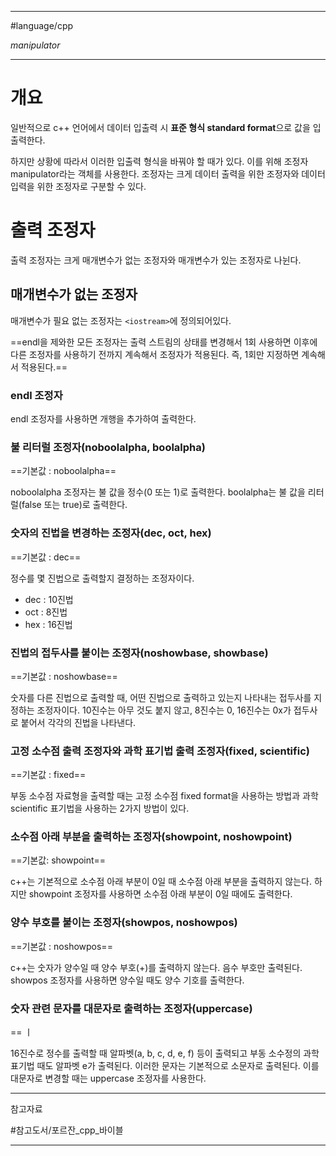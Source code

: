 
---

#language/cpp

_manipulator_

---

# 개요

일반적으로 c++ 언어에서 데이터 입출력 시 **표준 형식 standard format**으로 값을 입출력한다.

하지만 상황에 따라서 이러한 입출력 형식을 바꿔야 할 때가 있다. 이를 위해 조정자 manipulator라는 객체를 사용한다. 조정자는 크게 데이터 출력을 위한 조정자와 데이터 입력을 위한 조정자로 구분할 수 있다.

# 출력 조정자

출력 조정자는 크게 매개변수가 없는 조정자와 매개변수가 있는 조정자로 나뉜다.

## 매개변수가 없는 조정자

매개변수가 필요 없는 조정자는 `<iostream>`에 정의되어있다.

==endl을 제와한 모든 조정자는 출력 스트림의 상태를 변경해서 1회 사용하면 이후에 다른 조정자를 사용하기 전까지 계속해서 조정자가 적용된다. 즉, 1회만 지정하면 계속해서 적용된다.==

### endl 조정자

endl 조정자를 사용하면 개행을 추가하여 출력한다.

### 불 리터럴 조정자(noboolalpha, boolalpha)

==기본값 : noboolalpha==

noboolalpha 조정자는 불 값을 정수(0 또는 1)로 출력한다. boolalpha는 불 값을 리터럴(false 또는 true)로 출력한다.

### 숫자의 진법을 변경하는 조정자(dec, oct, hex)

==기본값 : dec==

정수를 몇 진법으로 출력할지 결정하는 조정자이다.

- dec : 10진법
- oct : 8진법
- hex : 16진법

### 진법의 접두사를 붙이는 조정자(noshowbase, showbase)

==기본값 : noshowbase==

숫자를 다른 진법으로 출력할 때, 어떤 진법으로 출력하고 있는지 나타내는 접두사를 지정하는 조정자이다. 10진수는 아무 것도 붙지 않고, 8진수는 0, 16진수는 0x가 접두사로 붙어서 각각의 진법을 나타낸다.

### 고정 소수점 출력 조정자와 과학 표기법 출력 조정자(fixed, scientific)

==기본값 : fixed==

부동 소수점 자료형을 출력할 때는 고정 소수점 fixed format을 사용하는 방법과 과학 scientific 표기법을 사용하는 2가지 방법이 있다.

### 소수점 아래 부분을 출력하는 조정자(showpoint, noshowpoint)

==기본값: showpoint==

c++는 기본적으로 소수점 아래 부분이 0일 때 소수점 아래 부분을 출력하지 않는다. 하지만 showpoint 조정자를 사용하면 소수점 아래 부분이 0일 때에도 출력한다.

### 양수 부호를 붙이는 조정자(showpos, noshowpos)

==기본값 : noshowpos==

c++는 숫자가 양수일 때 양수 부호(+)를 출력하지 않는다. 음수 부호만 출력된다. showpos 조정자를 사용하면 양수일 때도 양수 기호를 출력한다.

### 숫자 관련 문자를 대문자로 출력하는 조정자(uppercase)

== ㅣ

16진수로 정수를 출력할 때 알파벳(a, b, c, d, e, f) 등이 출력되고 부동 소수정의 과학 표기법 때도 알파벳 e가 출력된다. 이러한 문자는 기본적으로 소문자로 출력된다. 이를 대문자로 변경할 때는 uppercase 조정자를 사용한다.

---

참고자료

#참고도서/포르잔_cpp_바이블 

---